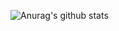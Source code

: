 
![Anurag's github stats](https://github-readme-stats.vercel.app/api?username=sgtharley5050&count_private=true)
